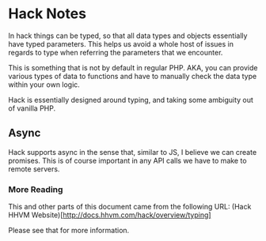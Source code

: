 # Hack Notes

In hack things can be typed, so that all data types and objects essentially have typed parameters. This helps us avoid a whole host of issues in regards to type when referring the parameters that we encounter.

This is something that is not by default in regular PHP. AKA, you can provide various types of data to functions and have to manually check the data type within your own logic.

Hack is essentially designed around typing, and taking some ambiguity out of vanilla PHP.

## Async

Hack supports async in the sense that, similar to JS, I believe we can create promises. This is of course important in any API calls we have to make to remote servers.

### More Reading

This and other parts of this document came from the following URL: (Hack HHVM Website)[http://docs.hhvm.com/hack/overview/typing]

Please see that for more information.